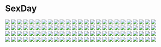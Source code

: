 # SexDay
![](https://konachan.com/image/a69fe27f98ca21539133f106dd9d03e8/Konachan.com%20-%20140113%20braids%20dragon%20japanese_clothes%20kimono%20kyo_%28kuroichigo%29%20original%20signed%20yellow_eyes.jpg)
![](https://konachan.com/jpeg/6a4c4490431f932f1580d52cd91217b2/Konachan.com%20-%20114288%20kogami_akira%20lucky_star%20vector.jpg)
![](https://konachan.com/image/3317d6d2fc735a43ec5345e575b5f0ea/Konachan.com%20-%20224329%20ass%20bed%20brown_hair%20feihong%20long_hair%20original%20pajamas%20panties%20signed%20sleeping%20teddy_bear%20underwear.jpg)
![](https://konachan.com/image/32ada99faf2bf715ba3d5732ade55efd/Konachan.com%20-%2042140%20aisaka_taiga%20brown_eyes%20brown_hair%20pool%20swimsuit%20toradora.jpg)
![](https://konachan.com/jpeg/f096fece5dc4fe9841b28b1102fe1ff9/Konachan.com%20-%20307324%20anthropomorphism%20ass%20azur_lane%20blue_eyes%20blush%20himiya_ramune%20long_hair%20nopan%20purple_hair%20tashkent_%28azur_lane%29.jpg)
![](https://konachan.com/jpeg/58dc1f1d7db5c603b89d1c6d1a46cfcd/Konachan.com%20-%20112350%20applique%20game_cg%20iwanaga_shouko%20odawara_hakone%20tasogare_no_sinsemilla.jpg)
![](https://konachan.com/jpeg/55ee643348c1eb5e3137c33313afeab6/Konachan.com%20-%20277212%20original%20scenic%20shi_yu%20short_hair.jpg)
![](https://konachan.com/image/f844941d0d9d9560056e3b512d24665b/Konachan.com%20-%2016578%20suzumiya_haruhi_no_yuutsu.jpg)
![](https://konachan.com/image/37b7978f8cd9394bd9762131ee4d97a1/Konachan.com%20-%20192382%20all_male%20book%20bunny%20elsword%20elsword_%28character%29%20magic%20male%20moon%20navel%20pink_eyes%20red_hair%20scorpion5050%20short_hair%20stairs%20teddy_bear.jpg)
![](https://konachan.com/jpeg/523f7abda53f877596b3567e4f40648d/Konachan.com%20-%20153389%20breasts%20myg%20nipples%20original%20panties%20purple_eyes%20purple_hair%20tagme%20topless%20underwear.jpg)
![](https://konachan.com/image/99c4013b78afb87c2cf5f9bed676f4b0/Konachan.com%20-%20126411%20aqua_eyes%20aqua_hair%20blonde_hair%20bow%20hatsune_miku%20headphones%20ichinose_yukino%20kagamine_rin%20long_hair%20short_hair%20twintails%20vocaloid.jpg)
![](https://konachan.com/image/f20a82075edc2e68e02b46bde1f61441/Konachan.com%20-%20128140%20erica_hartmann%20strike_witches.jpg)
![](https://konachan.com/image/d1ef22a1aec0a7e186b0a59f7472c7f1/Konachan.com%20-%20244781%202girls%20hagiwara_yukiho%20idolmaster%20kikuchi_makoto%20kouchou_%28artist%29.jpg)
![](https://konachan.com/image/19377fa5cc3bfb1c64b2349df370638c/Konachan.com%20-%2045001%20blonde_hair%20game_cg%20meri_chri%20mikagami_mamizu%20seiya_mashiro%20thighhighs%20whirlpool.jpg)
![](https://konachan.com/image/ace1a6c0aa46c494549b3c686be03f2d/Konachan.com%20-%20144398%20animal%20animal_ears%20bell%20bikini%20blue_eyes%20blush%20bow%20breasts%20brown_hair%20cat%20catgirl%20cleavage%20long_hair%20original%20ribbons%20swimsuit%20tail%20thighhighs.jpg)
![](https://konachan.com/image/7a415e99e7bfc902269c0a28a833e35a/Konachan.com%20-%20276971%20animal_ears%20boots%20brown_hair%20catgirl%20couch%20kana616%20navel%20original%20phone%20red_eyes%20skirt%20tail%20thighhighs%20wristwear.jpg)
![](https://konachan.com/image/3aabe1809e0bacafc32f91608e003da5/Konachan.com%20-%20137287%20apron%20black_hair%20blush%20bra%20breast_hold%20breasts%20cropped%20effordom_soft%20naked_apron%20nipples%20no_bra%20shidou_mana%20underwear%20wet%20yuuki_hagure.jpg)
![](https://konachan.com/image/0b7e364efaf6e3b2018b43b0ef53adae/Konachan.com%20-%2070853%20bikini%20blonde_hair%20bunny%20headphones%20red_eyes%20swimsuit%20thighhighs.jpg)
![](https://konachan.com/jpeg/4b064d32f05dadb4025e4a23fbdba405/Konachan.com%20-%20249995%20ass%20blonde_hair%20doll%20garter_belt%20green_eyes%20lolita_fashion%20long_hair%20original%20panties%20takamiya_ren%20twintails%20underwear.jpg)
![](https://konachan.com/image/97a6e47370d7d699bd89515b3717693a/Konachan.com%20-%20157410%20hatsune_miku%20long_hair%20pink_eyes%20pink_hair%20reflection%20sakura_miku%20saru%20twintails%20vocaloid.jpg)
![](https://konachan.com/jpeg/b92257f4ab494bba0a302da6ffde9346/Konachan.com%20-%20244817%20brown_eyes%20brown_hair%20close%20denpa_onna_to_seishun_otoko%20glasses%20maekawa%20short_hair%20vector.jpg)
![](https://konachan.com/image/97533ca1930e09792e5cf4acd150c6d6/Konachan.com%20-%20115537%20calendar%20compa%20dogoo%20hyperdimension_neptunia%20hyperdimension_neptunia_mk2%20if%20nepgear%20tsunako.jpg)
![](https://konachan.com/image/93c610418fed5ed4312e0bb3b8b84a92/Konachan.com%20-%2049638%20akiyama_mio%20hirasawa_yui%20k-on%21%20kotobuki_tsumugi%20tainaka_ritsu.jpg)
![](https://konachan.com/image/c1f50250b509444b3f78486a2b410911/Konachan.com%20-%20167111%20animal%20barefoot%20black_hair%20blue_eyes%20chinese_dress%20dragon%20emia_wang%20fish%20flowers%20luo_tianyi%20moon%20sky%20stars%20vocaloid%20vocaloid_china%20water.jpg)
![](https://konachan.com/image/841d0da37f54dd2afaf8a5c9123a9f1b/Konachan.com%20-%20157963%20hatsune_miku%20headphones%20hoshiyui_tsukino%20long_hair%20petals%20pink%20pink_hair%20sakura_miku%20skirt%20tie%20twintails%20vocaloid.jpg)
![](https://konachan.com/image/e6a1e219714b496a39f2d96071c96646/Konachan.com%20-%20124844%20animal_ears%20aqua_eyes%20aqua_hair%20bow%20catgirl%20cosmo_%28bousoup%29%20dress%20hatsune_miku%20headphones%20long_hair%20microphone%20thighhighs%20twintails%20vocaloid.jpg)
![](https://konachan.com/jpeg/193117ff95c2e95a77d3fbb3b8dbdc56/Konachan.com%20-%20167360%20blush%20bow%20bra%20braids%20daikou_wakako%20game_cg%20green_eyes%20hearts_%28company%29%20long_hair%20natsume_eri%20panties%20purple_hair%20sideboob%20underwear.jpg)
![](https://konachan.com/image/49abdcf13fb311296a4634de4197c810/Konachan.com%20-%20191508%20animal%20asdc5917%20bird%20black_hair%20cat%20dress%20drink%20original%20owl%20red_eyes%20snake%20tiger.jpg)
![](https://konachan.com/image/159b0b71f9a662a18501615c1a9bbacb/Konachan.com%20-%2051861%20hatsune_miku%20vocaloid.jpg)
![](https://konachan.com/image/de381b51c85c7cbed16ffa3a44bc744e/Konachan.com%20-%2045454%20korie_riko%20panties%20striped_panties%20supreme_candy%20tagme%20underwear%20witch.jpg)
![](https://konachan.com/image/2d1fb77becfd3e252f0f96565b90ac2a/Konachan.com%20-%2083079%20building%20busujima_saeko%20city%20highschool_of_the_dead%20katana%20long_hair%20moon%20ponytail%20purple_hair%20stockings%20sword%20thighhighs%20weapon.jpg)
![](https://konachan.com/image/a7dcff1e69718ff2fe0cf7f2f7bb5a68/Konachan.com%20-%20227292%20original%20pairan.jpg)
![](https://konachan.com/image/5b7c3d3de0734a2aab7e658bb3854f64/Konachan.com%20-%20278358%20armor%20group%20male%20original%20pixiv_fantasia%20swd3e2%20watermark.jpg)
![](https://konachan.com/image/66930dcc536b9f291645e9c7b7650057/Konachan.com%20-%20198768%20all_male%20armor%20black_hair%20cape%20joseph_lee%20male%20original%20pixiv_fantasia%20red_eyes%20short_hair%20sword%20weapon.jpg)
![](https://konachan.com/image/1c0855a8843dbf4310950060987493df/Konachan.com%20-%20303467%20boots%20corset%20eyepatch%20goth-loli%20gray_hair%20green_eyes%20gun%20hat%20kuroyuki%20long_hair%20necklace%20red_eyes%20skirt%20staff%20stockings%20techgirl%20weapon%20white.jpg)
![](https://konachan.com/image/7c6ee6c266b7dda2a744130dc5282f8e/Konachan.com%20-%2054407%20dress%20polychromatic%20redjuice%20saya%20saya_no_uta.jpg)
![](https://konachan.com/image/879f9a276cd758b98716ea3d843c3232/Konachan.com%20-%20243810%20blush%20bow%20breasts%20glasses%20gray_eyes%20gray_hair%20group%20instrument%20logo%20long_hair%20pink_eyes%20pink_hair%20red_hair%20ribbons%20twintails%20violin%20watermark.jpg)
![](https://konachan.com/image/23cca71af50566b631a4463219aa1dca/Konachan.com%20-%20281242%203d%20gray_hair%20long_hair%20original%20pixiv_fantasia%20swd3e2%20watermark.jpg)
![](https://konachan.com/image/c1e3bbd14c591451f88ffae626518902/Konachan.com%20-%20240676%20close%20eromanga-sensei%20izumi_sagiri%20loli%20tagme_%28artist%29.jpg)
![](https://konachan.com/image/aa28a067a65f89a78511881164c1f85b/Konachan.com%20-%20123297%20akashio%20blue_eyes%20blue_hair%20blush%20bow%20brown_hair%20doll%20dress%20food%20hourai%20long_hair%20pink_hair%20red_eyes%20ribbons%20short_hair%20touhou%20twintails%20wings.jpg)
![](https://konachan.com/image/f964a1b183ee1e829e48cacc73af55ba/Konachan.com%20-%20250219%20alphonse%20fireworks%20green_hair%20hatsune_miku%20japanese_clothes%20long_hair%20night%20signed%20twintails%20vocaloid%20yukata.jpg)
![](https://konachan.com/image/c6f9f48b274b5c98917a05a4688b3a54/Konachan.com%20-%20298995%20breasts%20cian_yo%20navel%20nipples%20nude%20original%20sex%20watermark.jpg)
![](https://konachan.com/jpeg/839895877864e54e8a7f03c1a2055a15/Konachan.com%20-%20221979%20amazuyu_tatsuki%20atui%20game_cg%20tagme%20utawarerumono%20utawarerumono_itsuwari_no_kamen.jpg)
![](https://konachan.com/jpeg/7d1f7a0e15968e19013f4b40a4c3bfeb/Konachan.com%20-%20243613%202girls%20aqua_eyes%20blue_hair%20blush%20bow%20braids%20food%20hoshizora_rin%20long_hair%20orange_hair%20short_hair%20skirt%20tagme_%28artist%29%20toujou_nozomi%20yellow_eyes.jpg)
![](https://konachan.com/image/94da04158ded3a1bd7f6b952afc4d89e/Konachan.com%20-%2075975%20bikini%20garter_belt%20kooh%20loli%20pangya%20stockings%20swimsuit%20yori.jpg)
![](https://konachan.com/image/35f8fdd73d5f25b57cd91917994197f7/Konachan.com%20-%2093156%20blonde_hair%20dress%20espresso_sabatini%20kuroda_kazuya%20long_hair%20no_bra%20panties%20pink%20red_eyes%20thighhighs%20torn_clothes%20twintails%20underwear.jpg)
![](https://konachan.com/image/ba7d435d1f62f907d941c5def1de6b88/Konachan.com%20-%2024903%20all_male%20kiss%20male%20naruto%20shounen_ai%20uchiha_sasuke%20uzumaki_naruto.jpg)
![](https://konachan.com/image/951a0c8f661f68f2ebbaedad5ca5cc38/Konachan.com%20-%2035948%20ayanami_rei%20neon_genesis_evangelion.jpg)
![](https://konachan.com/image/3e7bb7d5c93c3971ba64ebdf6949f538/Konachan.com%20-%2083491%20durarara%21%21%20kuronuma_aoba%20orihara_izaya%20ryuugamine_mikado%20wool.jpg)
![](https://konachan.com/image/72692579f6c14245f3261e0a181d2e2c/Konachan.com%20-%2084258%20dokuro_chrome%20dress%20eyepatch%20katekyou_hitman_reborn%20white.jpg)
![](https://konachan.com/jpeg/ea02e5e8a75a59447c42833191262664/Konachan.com%20-%20278239%202girls%20aqua_hair%20blue_hair%20cherry%20chibi%20dress%20drink%20food%20fruit%20long_hair%20ponytail%20red_eyes%20short_hair%20strawberry%20water%20watermark%20watermelon.jpg)
![](https://konachan.com/image/95e3620b18429d3b1074a93c6d93a2c6/Konachan.com%20-%20185104%202girls%20akuma_no_riddle%20azuma_tokaku%20bikini%20ichinose_haru%20nyantype%20pool%20scan%20swimsuit%20water%20wet.jpg)
![](https://konachan.com/jpeg/1ecf835d5af97662c8c5fbdb4a01058b/Konachan.com%20-%20187212%20arisugawa_azusa%20bra%20cameltoe%20game_cg%20kotoba_no_kieta_hi%20motoyon%20open_shirt%20panties%20spread_legs%20thighhighs%20underwear.jpg)
![](https://konachan.com/image/ad20b92814a630ef4e5e71747b6f20b6/Konachan.com%20-%2044553%20hakoda_maki.jpg)
![](https://konachan.com/jpeg/bc78359c8592a413027e706a22487b83/Konachan.com%20-%20108240%20blue_eyes%20blush%20bra%20game_cg%20kureha_%28maikaze_no_melt%29%20maikaze_no_melt%20open_shirt%20panties%20pointed_ears%20purple_hair%20tenmaso%20underwear%20whirlpool.jpg)
![](https://konachan.com/jpeg/3abd8624955b38dc18f78a615c2c47fd/Konachan.com%20-%20229616%20anal%20ass%20blindfold%20blush%20bondage%20boots%20breasts%20brown_hair%20collar%20gag%20gloves%20hanauna%20long_hair%20nipples%20panties%20ponytail%20tail%20thighhighs%20underwear.jpg)
![](https://konachan.com/jpeg/0b6541bf1c70a9beab1554a9bd2d9e97/Konachan.com%20-%20268413%20ass%20boots%20braids%20cameltoe%20clouds%20dress%20gothic%20long_hair%20panties%20pantyhose%20red_eyes%20red_hair%20see_through%20twintails%20underwear%20upskirt%20watermark.jpg)
![](https://konachan.com/jpeg/56a4eba79ad037abd353b957ed2aa187/Konachan.com%20-%20150901%20akemi_homura%20black_hair%20gun%20headband%20hewsack%20mahou_shoujo_madoka_magica%20pantyhose%20purple_eyes%20school_uniform%20weapon.jpg)
![](https://konachan.com/jpeg/ac34549a9343952188508fb3150553b9/Konachan.com%20-%20269012%20animal%20apron%20bf._%28sogogiching%29%20bird%20blonde_hair%20blue_eyes%20cat%20dog%20dress%20flowers%20hat%20long_hair%20original%20scenic%20shade%20summer%20summer_dress.jpg)
![](https://konachan.com/image/2979925361f992aa723a7a9ec60bd57f/Konachan.com%20-%20144629%202girls%20blush%20breasts%20brown_eyes%20cleavage%20dress%20ekra%20flowers%20glasses%20hirasawa_yui%20k-on%21%20manabe_nodoka%20no_bra%20short_hair.jpg)
![](https://konachan.com/image/47c5a8864bb0301e24d65ee150dbb00e/Konachan.com%20-%20130950%20dracu-riot%21%20elina_olegovna_owen%20hat%20inamura_rio%20jpeg_artifacts%20kobuichi%20mera_azusa%20muririn%20wink%20yarai_miu%20yuzusoft.jpg)
![](https://konachan.com/image/39aedb1327a3de566e39dc4092ca81ed/Konachan.com%20-%20294648%20anthropomorphism%20bath%20bathtub%20breasts%20byori%20girls_frontline%20gloves%20gray_hair%20green_eyes%20gun%20hat%20mirror%20reflection%20water%20weapon.jpg)
![](https://konachan.com/image/8cd9debc865e2d879bed7c2443d4e329/Konachan.com%20-%2028491%20censored%20chu_x_chu%20game_cg%20nipples%20nude%20penis%20sex%20unisonshift.jpg)
![](https://konachan.com/image/b6737c873dc097470b8cdbfbed8b4f17/Konachan.com%20-%2069162%20blush%20dress%20kantoku%20panties%20scan%20underwear%20wedding_attire.jpg)
![](https://konachan.com/image/9c43d2c2a26e244b60f449ebc5e57aab/Konachan.com%20-%20180998%20airship%20animal%20barefoot%20bird%20boat%20brown_hair%20building%20clouds%20cross%20dress%20leaves%20necklace%20original%20ruins%20scenic%20short_hair%20sky%20water%20wristwear.jpg)
![](https://konachan.com/image/74004319d4a18d3b51c562f978a1bd68/Konachan.com%20-%2025877%20fantasy_life%20mabinogi%20morrighan%20wings.jpg)
![](https://konachan.com/image/177b277f33df2b22e1ae9906e6a26119/Konachan.com%20-%2061253%20clannad%20dress%20headphones%20paku%20sakagami_tomoyo%20sky.jpg)
![](https://konachan.com/image/ed4d255e565ae775e84a309fa5cfc7cb/Konachan.com%20-%2098261%20butterfly%20dress%20flowers%20hayashinomura%20original%20red_eyes%20signed.jpg)
![](https://konachan.com/jpeg/8758dc15b85a50eda01eb47ca9e287b0/Konachan.com%20-%20272323%20archer_youko%20breasts%20game_cg%20japanese_clothes%20long_hair%20magic%20mask%20miko%20mirror_%28game%29%20tagme_%28artist%29%20tears%20tentacles%20torn_clothes%20uncensored.jpg)
![](https://konachan.com/image/906d617f48c595c1f1c41cb46be563a2/Konachan.com%20-%20196784%20animal%20forest%20frog%20kemi_neko%20landscape%20original%20scenic%20tree%20water.jpg)
![](https://konachan.com/image/79e27ec443bce198b6feb76e75dec6d8/Konachan.com%20-%20219473%20animal_ears%20black_hair%20breasts%20cleavage%20drink%20foxgirl%20gtunver%20league_of_legends%20long_hair%20multiple_tails%20petals%20sake%20tail%20yellow_eyes.jpg)
![](https://konachan.com/jpeg/90347025eb05bfa3c998ea1bbc32011b/Konachan.com%20-%20288349%20anthropomorphism%20azur_lane%20blush%20breasts%20honolulu_%28azur_lane%29%20karaage3%20long_hair%20navel%20nipples%20panties%20red_eyes%20red_hair%20topless%20twintails%20underwear.jpg)
![](https://konachan.com/jpeg/ab05e9c6eb1396554999325a2ec64ce9/Konachan.com%20-%2020102%20higurashi_no_naku_koro_ni%20sonozaki_mion%20vector.jpg)
![](https://konachan.com/image/e2ac8fc75408b0c48d808a8c504516b3/Konachan.com%20-%20194708%202girls%20blonde_hair%20boots%20brown_eyes%20brown_hair%20crossover%20gray_eyes%20kill_la_kill%20long_hair%20saber%20scarf%20short_hair%20skirt%20sword%20thighhighs%20uniform%20weapon.jpg)
![](https://konachan.com/image/35adadb69e4a2df69533bcd1cc369201/Konachan.com%20-%20158874%20boots%20caitlyn%20gloves%20gun%20hat%20league_of_legends%20purple_hair%20sakura_kaoru%20weapon.jpg)
![](https://konachan.com/image/c7e6f904b571aa6ba438af7916a33a8f/Konachan.com%20-%20158899%20black_hair%20blue_eyes%20brown_eyes%20brown_hair%20building%20cake%20cigarette%20city%20drink%20food%20kougami_shinya%20male%20night%20psycho-pass%20rontaso%20short_hair%20suit%20tie.jpg)
![](https://konachan.com/image/e20eeac2f2af358d31de61a311cc3634/Konachan.com%20-%20186526%20anthropomorphism%20ass%20bikini%20cameltoe%20drink%20erect_nipples%20group%20hiyou_%28kancolle%29%20jack_%28jackdou%29%20navel%20swim_ring%20swimsuit%20zuihou_%28kancolle%29.jpg)
![](https://konachan.com/image/308e66c327ba762623b59fef34b0bff9/Konachan.com%20-%20261220%20animal_ears%20autumn%20azur_lane%20black_hair%20bow%20dress%20grass%20japanese_clothes%20kimono%20leaves%20long_hair%20red_eyes%20tagme_%28artist%29%20tree%20umbrella.jpg)
![](https://konachan.com/image/1298ffa48e05e3c56d390ae7bdd14341/Konachan.com%20-%2023677%20gun%20mireille_bouquet%20noir%20weapon%20yuumura_kirika.jpg)
![](https://konachan.com/image/e3ff40e43516e9dd0824f85f9619a83e/Konachan.com%20-%20107787%20animal_ears%20bonbori%20cherry_blossoms%20flowers%20houzuki%20japanese_clothes%20otome_youkai_zakuro%20susukihotaru%20twins%20zakuro.jpg)
![](https://konachan.com/image/7736d070c3d20749ab381b1630e5ba38/Konachan.com%20-%20210030%20aconitea%20breasts%20fingering%20male%20navel%20nipples%20original%20panties%20topless%20underwear.jpg)
![](https://konachan.com/image/4c8438b91cc5dabc613ea389fad17f7a/Konachan.com%20-%2055557%20k-on%21.jpg)
![](https://konachan.com/image/b5b64438b34caf9485c9973828a1bd5f/Konachan.com%20-%2060959%20brown_eyes%20brown_hair%20close%20misaka_mikoto%20school_uniform%20short_hair%20signed%20to_aru_kagaku_no_railgun%20to_aru_majutsu_no_index%20vector.jpg)
![](https://konachan.com/image/daa6845fe0691900ca5074f5c06301c7/Konachan.com%20-%20131173%20ikeda_chitose%20kill_me_baby%20nosebleed%20parody%20shishinon%20sugiura_ayano%20toshinou_kyouko%20yuru_yuri.jpg)
![](https://konachan.com/image/f299c784462baba5d5c7f07d9966bca9/Konachan.com%20-%2047154%20blue_hair%20bow%20choker%20dizzy%20guilty_gear%20jpeg_artifacts%20long_hair%20necro_%28guilty_gear%29%20no_bra%20red_eyes%20skull%20thighhighs%20twintails%20underboob%20wings.jpg)
![](https://konachan.com/image/ae86853dacf648ae739237524b66c25d/Konachan.com%20-%20181701%20blonde_hair%20bow%20fang%20horns%20ibuki_suika%20japanese_clothes%20loli%20lolita_fashion%20long_hair%20nishiuri%20pointed_ears%20red_eyes%20thighhighs%20touhou.jpg)
![](https://konachan.com/jpeg/43733be5e26f8dcc0fd906a73f1941b6/Konachan.com%20-%2081293%20animal%20can_fes%20cat%20game_cg%20green_eyes%20hinamatsuri_touko%20honami_yoruko%20long_hair%20panties%20ribbons%20school_uniform%20thighhighs%20underwear.jpg)
![](https://konachan.com/jpeg/4c53a4cba3004ad8961f4b45ca25fe23/Konachan.com%20-%20296018%20animal_ears%20apron%20blue_hair%20cat_smile%20catgirl%20long_hair%20maid%20rem_%28re%3Azero%29%20tail%20tandohark%20third-party_edit%20white.jpg)
![](https://konachan.com/jpeg/8f1e2d24f489ddea6c17554a58f8fd7e/Konachan.com%20-%20253691%202girls%20armor%20blue_eyes%20boots%20breasts%20cleavage%20fire%20gray_hair%20horns%20katana%20kawacy%20ponytail%20red_eyes%20samurai%20shorts%20spear%20sword%20waifu2x%20watermark%20weapon.jpg)
![](https://konachan.com/image/df946b8cd979b6835d9891a9151ada84/Konachan.com%20-%20184717%20cherry_blossoms%20dress%20flowers%20forest%20grass%20kaname_%28you02421%29%20long_hair%20original%20petals%20pink_eyes%20purple_hair%20shade%20thighhighs%20tree%20wink.jpg)
![](https://konachan.com/jpeg/2a07818fac8c0020e6d0cbcf13b8fa3d/Konachan.com%20-%2098718%20k-on%21%20nakano_azusa%20swimsuit.jpg)
![](https://konachan.com/jpeg/0fbc476765820eb79c150e406a1a701a/Konachan.com%20-%20216327%20brown_hair%20building%20fairy%20grass%20humo3104%20instrument%20kneehighs%20long_hair%20original%20pointed_ears%20ponytail%20short_hair%20sunset%20wings%20yellow_eyes.jpg)
![](https://konachan.com/image/89fa1a3eafbd401955ee2f28863935f7/Konachan.com%20-%20181503%202girls%20bed%20blue_eyes%20blue_hair%20blush%20brown_hair%20dress%20garter%20hoto_cocoa%20kafuu_chino%20long_hair%20necklace%20panties%20pink_eyes%20thighhighs%20underwear%20yuri.jpg)
![](https://konachan.com/image/60a8b58e549c31c9cc59297518101a57/Konachan.com%20-%20118013%20animal_ears%20bunny_ears%20bunnygirl%20flowers%20long_hair%20muku%20red_eyes%20reisen_udongein_inaba%20school_uniform%20skirt%20touhou.jpg)
![](https://konachan.com/image/3f341b7a9a3ac4bf29345ee8e7d3ae67/Konachan.com%20-%2032346%20bed%20blush%20breasts%20dildo%20kohaku%20masturbation%20nipples%20pussy%20pussy_juice%20red_hair%20shingetsutan_tsukihime%20spread_legs%20uncensored%20vibrator%20watermark%20wink.jpg)
![](https://konachan.com/image/1472b22c4280c7a469f77b25b8f61c59/Konachan.com%20-%20232864%20akino_sora%20bow%20breasts%20cape%20christmas%20dress%20gloves%20pink_hair%20red_eyes%20ribbons%20santa_costume%20short_hair%20thighhighs%20yuigahama_yui.jpg)
![](https://konachan.com/image/f40b46193d77aa919ea956ec531db4de/Konachan.com%20-%20109451%20aqua_eyes%20aqua_hair%20breasts%20cleavage%20flowers%20hatsune_miku%20katana%20megurine_luka%20ogipote%20pink_hair%20purple_eyes%20sword%20tattoo%20twintails%20vocaloid%20weapon.jpg)
![](https://konachan.com/image/479ef4f32c500c125040384aa6f2bd58/Konachan.com%20-%2038652%20gray_hair%20hoshino_ruri%20japanese_clothes%20kimono%20martian_successor_nadesico%20ribbons%20white%20yellow_eyes.jpg)
![](https://konachan.com/image/88c3adf5e44ac02ff167010181be217f/Konachan.com%20-%20221731%20animal%20bangqiao_yan%20beach%20bird%20clouds%20original%20school_uniform%20sky%20water.jpg)
![](https://konachan.com/image/4fda15a63d0e799b6257d98e6889ec8a/Konachan.com%20-%20185489%20building%20city%20miemia%20nobody%20original%20ruins%20scenic.jpg)
